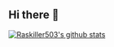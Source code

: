 ## Hi there 👋
[![Raskiller503's github stats](https://github-readme-stats.vercel.app/api?username=Raskiller503)](https://github.com/anuraghazra/github-readme-stats)

<!--
**Raskiller503/Raskiller503** is a ✨ _special_ ✨ repository because its `README.md` (this file) appears on your GitHub profile.

Here are some ideas to get you started:

- 🔭 I’m currently working on ...
- 🌱 I’m currently learning ...
- 👯 I’m looking to collaborate on ...
- 🤔 I’m looking for help with ...
- 💬 Ask me about ...
- 📫 How to reach me: ...
- 😄 Pronouns: ...
- ⚡ Fun fact: ...
-->

